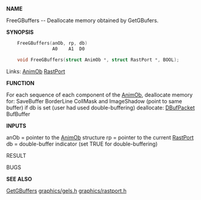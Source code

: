 
**NAME**

FreeGBuffers -- Deallocate memory obtained by GetGBufers.

**SYNOPSIS**

```c
    FreeGBuffers(anOb, rp, db)
                 A0    A1  D0

    void FreeGBuffers(struct AnimOb *, struct RastPort *, BOOL);

```
Links: [AnimOb](_00C3) [RastPort](_00AF) 

**FUNCTION**

For each sequence of each component of the [AnimOb](_00C3),
deallocate memory for:
SaveBuffer
BorderLine
CollMask and ImageShadow (point to same buffer)
if db is set (user had used double-buffering) deallocate:
[DBufPacket](_00C3)
BufBuffer

**INPUTS**

anOb = pointer to the [AnimOb](_00C3) structure
rp   = pointer to the current [RastPort](_00AF)
db   = double-buffer indicator (set TRUE for double-buffering)

RESULT

BUGS

**SEE ALSO**

[GetGBuffers](GetGBuffers)  [graphics/gels.h](_00C3)  [graphics/rastport.h](_00AF)
